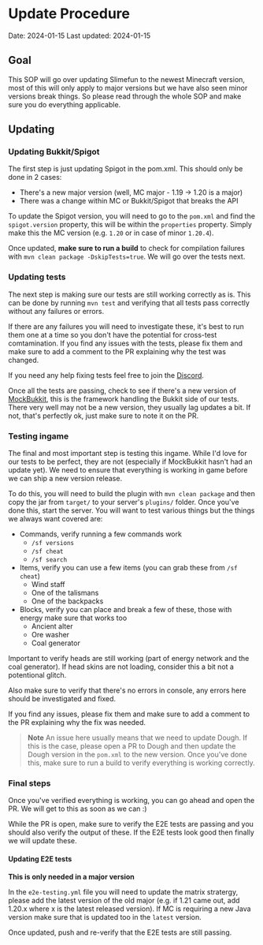 # Update Procedure

Date: 2024-01-15
Last updated: 2024-01-15

## Goal

This SOP will go over updating Slimefun to the newest Minecraft version, most of this will only apply to major versions but we have also seen minor versions break things. So please read through the whole SOP and make sure you do everything applicable.

## Updating

### Updating Bukkit/Spigot

The first step is just updating Spigot in the pom.xml. This should only be done in 2 cases:
* There's a new major version (well, MC major - 1.19 -> 1.20 is a major)
* There was a change within MC or Bukkit/Spigot that breaks the API

To update the Spigot version, you will need to go to the `pom.xml` and find the `spigot.version` property, this will be within the `properties` property. Simply make this the MC version (e.g. `1.20` or in case of minor `1.20.4`).

Once updated, **make sure to run a build** to check for compilation failures with `mvn clean package -DskipTests=true`. We will go over the tests next.

### Updating tests

The next step is making sure our tests are still working correctly as is. This can be done by running `mvn test` and verifying that all tests pass correctly without any failures or errors.

If there are any failures you will need to investigate these, it's best to run them one at a time so you don't have the potential for cross-test comtamination. If you find any issues with the tests, please fix them and make sure to add a comment to the PR explaining why the test was changed.

If you need any help fixing tests feel free to join the [Discord](https://discord.gg/slimefun).

Once all the tests are passing, check to see if there's a new version of [MockBukkit](https://github.com/MockBukkit/MockBukkit), this is the framework handling the Bukkit side of our tests. There very well may not be a new version, they usually lag updates a bit. If not, that's perfectly ok, just make sure to note it on the PR.

### Testing ingame

The final and most important step is testing this ingame. While I'd love for our tests to be perfect, they are not (especially if MockBukkit hasn't had an update yet). We need to ensure that everything is working in game before we can ship a new version release.

To do this, you will need to build the plugin with `mvn clean package` and then copy the jar from `target/` to your server's `plugins/` folder. Once you've done this, start the server. You will want to test various things but the things we always want covered are:
* Commands, verify running a few commands work
  * `/sf versions`
  * `/sf cheat`
  * `/sf search`
* Items, verify you can use a few items (you can grab these from `/sf cheat`)
  * Wind staff
  * One of the talismans
  * One of the backpacks
* Blocks, verify you can place and break a few of these, those with energy make sure that works too
  * Ancient alter
  * Ore washer
  * Coal generator

Important to verify heads are still working (part of energy network and the coal generator). If head skins are not loading, consider this a bit not a potentional glitch.

Also make sure to verify that there's no errors in console, any errors here should be investigated and fixed.

If you find any issues, please fix them and make sure to add a comment to the PR explaining why the fix was needed.

> **Note**
> An issue here usually means that we need to update Dough. If this is the case, please open a PR to Dough and then update the Dough version in the `pom.xml` to the new version. Once you've done this, make sure to run a build to verify everything is working correctly.

### Final steps

Once you've verified everything is working, you can go ahead and open the PR. We will get to this as soon as we can :)

While the PR is open, make sure to verify the E2E tests are passing and you should also verify the output of these. If the E2E tests look good then finally we will update these.

#### Updating E2E tests

**This is only needed in a major version**

In the `e2e-testing.yml` file you will need to update the matrix stratergy, please add the latest version of the old major (e.g. if 1.21 came out, add 1.20.x where x is the latest released version). If MC is requiring a new Java version make sure that is updated too in the `latest` version.

Once updated, push and re-verify that the E2E tests are still passing.
